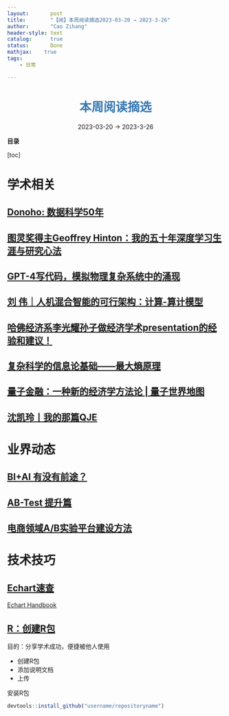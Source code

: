 ```yaml
---
layout:       post
title:        "【阅】本周阅读摘选2023-03-20 → 2023-3-26"
author:       "Cao Zihang"
header-style: text
catalog:      true
status:		  Done
mathjax: 	true
tags:
    - 日常

---
```


# <center><font color="#3879B1">本周阅读摘选</font></center>

<center>2023-03-20 → 2023-3-26</center>

**目录**

[toc]

# 学术相关

## [Donoho: 数据科学50年](https://mp.weixin.qq.com/s/GoZ4ytIqE1fT2baM_C_JzA)



## [图灵奖得主Geoffrey Hinton：我的五十年深度学习生涯与研究心法](https://mp.weixin.qq.com/s/M4Urf6ND1XjjvQMd2iJADQ)



## [GPT-4写代码，模拟物理复杂系统中的涌现](https://mp.weixin.qq.com/s/aApfCNR2f8ctyYJOWp_rvA)



## [刘 伟｜人机混合智能的可行架构：计算-算计模型](https://mp.weixin.qq.com/s/869API-gEaFbNn6DieuiwQ)



## [哈佛经济系李光耀孙子做经济学术presentation的经验和建议！](https://mp.weixin.qq.com/s/LukUjmrtmAM22RCJVuitRg)



## [复杂科学的信息论基础——最大熵原理](https://mp.weixin.qq.com/s/JsS0zL6LHC1Up5YP8gMyzg)



## [量子金融：一种新的经济学方法论 | 量子世界地图](https://mp.weixin.qq.com/s/0WdC4acSaX5M_KefpFJNEg)



## [ 沈凯玲丨我的那篇QJE](https://mp.weixin.qq.com/s/1ElgL-TWKdnm0tYvDHwEtw?s_channel=4&s_trans=6678880793_)



# 业界动态

## [BI+AI 有没有前途？](https://mp.weixin.qq.com/s/iWdK2ITIWLO-G3NEq_LZ4Q)



## [AB-Test 提升篇](https://mp.weixin.qq.com/s/JSx9ovaSrjLt7PdLej6gkg)



## [电商领域A/B实验平台建设方法](https://mp.weixin.qq.com/s/8LvzWnkNX3cDM6UmA2Nuug)



# 技术技巧

## [Echart速查](https://mp.weixin.qq.com/s/fkxS5ypsuXe41i-ysUtGnQ)

[Echart Handbook](https://echarts.apache.org/handbook/zh/get-started/)

## [R：创建R包](https://mp.weixin.qq.com/s/00E7L4h53HlXIVwLmySXew)

目的：分享学术成功，便捷被他人使用

- 创建R包
- 添加说明文档
- 上传

安装R包

```R
devtools::install_github("username/repositoryname")
```



